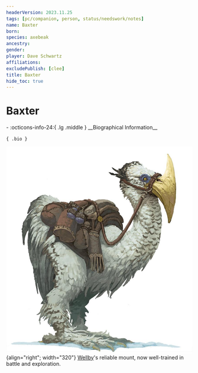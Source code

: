 ```yaml
---
headerVersion: 2023.11.25
tags: [pc/companion, person, status/needswork/notes]
name: Baxter
born:
species: axebeak
ancestry:
gender:
player: Dave Schwartz
affiliations:
excludePublish: [clee]
title: Baxter
hide_toc: true
---
```

# Baxter
<div class="grid cards ext-narrow-margin ext-one-column" markdown>
- :octicons-info-24:{ .lg .middle } __Biographical Information__

    { .bio }

</div>


![Baxter Portrait](../../../../assets/baxter-portrait.jpg){align="right"; width="320"} [Wellby](<../wellby.md>)'s reliable mount, now well-trained in battle and exploration. 